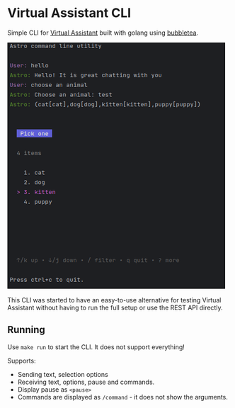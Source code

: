 # Virtual Assistant CLI

Simple CLI for [Virtual Assistant](https://github.com/redHatInsights/astro-virtual-assistant-v2) built with golang using [bubbletea](https://github.com/charmbracelet/bubbletea).

![CLI](./resources/img.png)

This CLI was started to have an easy-to-use alternative for testing Virtual Assistant without having to run the full setup or use the REST API directly.

## Running 

Use `make run` to start the CLI. It does not support everything!

Supports:
 - Sending text, selection options
 - Receiving text, options, pause and commands.
 - Display pause as `<pause>` 
 - Commands are displayed as `/command` - it does not show the arguments.
